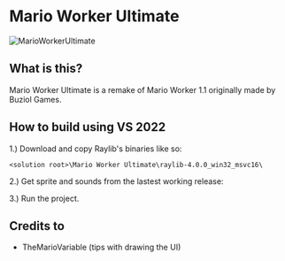 # Mario Worker Ultimate

![MarioWorkerUltimate](https://user-images.githubusercontent.com/20599225/162592362-b27d9028-c414-458b-b381-beccfa2b7a0e.png)

## What is this?

Mario Worker Ultimate is a remake of Mario Worker 1.1 originally made by Buziol Games.

## How to build using VS 2022

1.) Download and copy Raylib's binaries like so:

`<solution root>\Mario Worker Ultimate\raylib-4.0.0_win32_msvc16\`

2.) Get sprite and sounds from the lastest working release:

3.) Run the project.

## Credits to

- TheMarioVariable (tips with drawing the UI)
